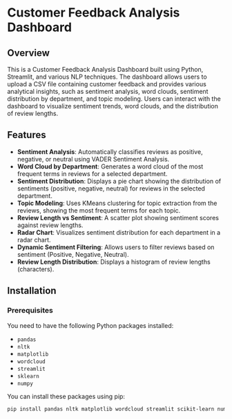 # Customer Feedback Analysis Dashboard

## Overview
This is a Customer Feedback Analysis Dashboard built using Python, Streamlit, and various NLP techniques. The dashboard allows users to upload a CSV file containing customer feedback and provides various analytical insights, such as sentiment analysis, word clouds, sentiment distribution by department, and topic modeling. Users can interact with the dashboard to visualize sentiment trends, word clouds, and the distribution of review lengths.

## Features
- **Sentiment Analysis**: Automatically classifies reviews as positive, negative, or neutral using VADER Sentiment Analysis.
- **Word Cloud by Department**: Generates a word cloud of the most frequent terms in reviews for a selected department.
- **Sentiment Distribution**: Displays a pie chart showing the distribution of sentiments (positive, negative, neutral) for reviews in the selected department.
- **Topic Modeling**: Uses KMeans clustering for topic extraction from the reviews, showing the most frequent terms for each topic.
- **Review Length vs Sentiment**: A scatter plot showing sentiment scores against review lengths.
- **Radar Chart**: Visualizes sentiment distribution for each department in a radar chart.
- **Dynamic Sentiment Filtering**: Allows users to filter reviews based on sentiment (Positive, Negative, Neutral).
- **Review Length Distribution**: Displays a histogram of review lengths (characters).

## Installation

### Prerequisites
You need to have the following Python packages installed:
- `pandas`
- `nltk`
- `matplotlib`
- `wordcloud`
- `streamlit`
- `sklearn`
- `numpy`

You can install these packages using pip:

```bash
pip install pandas nltk matplotlib wordcloud streamlit scikit-learn numpy

